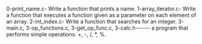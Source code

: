 0-print_name.c- Write a function that prints a name.
1-array_iterator.c- Write a function that executes a function given as a parameter on each element of an array.
2-int_index.c- Write a function that searches for an integer.
3-main.c, 3-op_functions.c, 3-get_op_func.c, 3-calc.h------ a program that performs simple operations. +, -, /, *, %.
